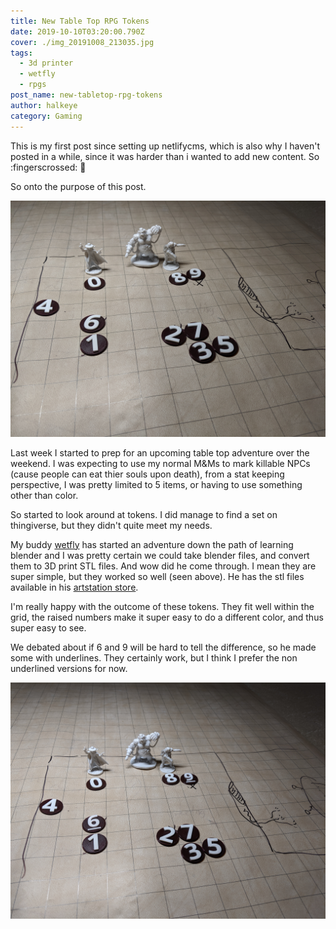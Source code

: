 ```yaml
---
title: New Table Top RPG Tokens
date: 2019-10-10T03:20:00.790Z
cover: ./img_20191008_213035.jpg
tags:
  - 3d printer
  - wetfly
  - rpgs
post_name: new-tabletop-rpg-tokens
author: halkeye
category: Gaming
---
```

This is my first post since setting up netlifycms, which is also why I haven't posted in a while, since it was harder than i wanted to add new content. So :fingerscrossed: 🤞

So onto the purpose of this post.

![newly printed out tokens on a battle mat](./img_20191009_171043.jpg "So a monkey walks into a bar")

Last week I started to prep for an upcoming table top adventure over the weekend. I was expecting to use my normal M&Ms to mark killable NPCs (cause people can eat thier souls upon death), from a stat keeping perspective, I was pretty limited to 5 items, or having to use something other than color.

So started to look around at tokens. I did manage to find a set on thingiverse, but they didn't quite meet my needs. 

My buddy [wetfly](https://wetfly.artstation.com/store/MeK3/3d-printable-generic-tokens-for-rpgs-labelled-0-9) has started an adventure down the path of learning blender and I was pretty certain we could take blender files, and convert them to 3D print STL files. And wow did he come through. I mean they are super simple, but they worked so well (seen above). He has the stl files available in his [artstation store](https://wetfly.artstation.com/store/MeK3/3d-printable-generic-tokens-for-rpgs-labelled-0-9).

I'm really happy with the outcome of these tokens. They fit well within the grid, the raised numbers make it super easy to do a different color, and thus super easy to see.

We debated about if 6 and 9 will be hard to tell the difference, so he made some with underlines. They certainly work, but I think I prefer the non underlined versions for now.

![newly printed out tokens on a battle mat (underline version)](./img_20191009_171107.jpg "Underline version")
